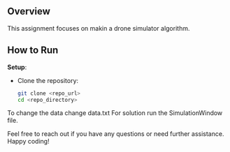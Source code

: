 ## Overview
This assignment focuses on makin a drone simulator algorithm.

## How to Run

 **Setup**:
   - Clone the repository:
     ```bash
     git clone <repo_url>
     cd <repo_directory>
     ```
To change the data change data.txt
For solution run the SimulationWindow file.

Feel free to reach out if you have any questions or need further assistance. Happy coding!





